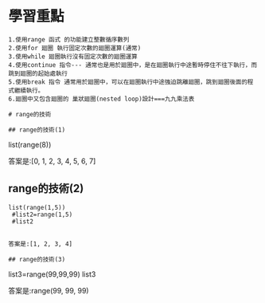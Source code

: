 # 學習重點
```
1.使用range 函式 的功能建立整數循序數列
2.使用for 廻圈 執行固定次數的廻圈運算(通常)
3.使用while 廻圈執行沒有固定次數的廻圈運算
4.使用continue 指令--- 通常也是用於廻圈中，是在廻圈執行中途暫時停住不往下執行，而跳到廻圈的起始處執行
5.使用break 指令 通常用於廻圈中，可以在廻圈執行中途強迫跳離廻圈，跳到廻圈後面的程式繼續執行。
6.廻圈中又包含廻圈的 巢狀廻圈(nested loop)設計===九九乘法表

# range的技術
 
## range的技術(1)
```
list(range(8))



答案是:[0, 1, 2, 3, 4, 5, 6, 7]

## range的技術(2)
```
list(range(1,5))
 #list2=range(1,5)
 #list2


答案是:[1, 2, 3, 4]

## range的技術(3)
```
list3=range(99,99,99)
list3

答案是:range(99, 99, 99)
